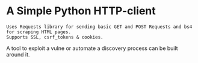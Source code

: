 # A Simple Python HTTP-client
	Uses Requests library for sending basic GET and POST Requests and bs4 for scraping HTML pages.
	Supports SSL, csrf_tokens & cookies.
	
A tool to exploit a vulne or automate a discovery process can be built around it.
